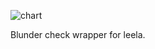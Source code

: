 ![chart](https://raw.githubusercontent.com/dkappe/leela-chess-weights/master/blunder.png)

Blunder check wrapper for leela.
